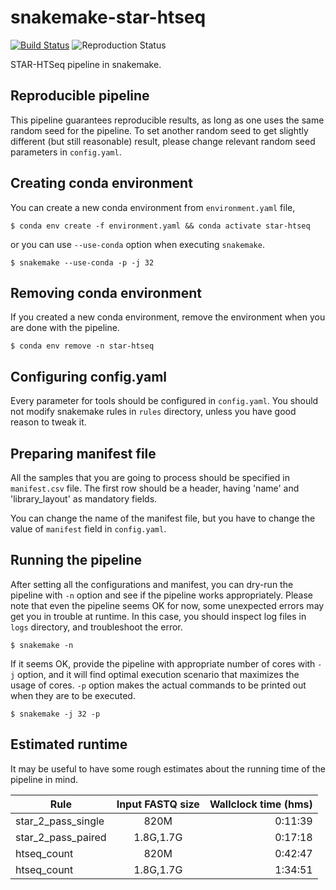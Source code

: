 # snakemake-star-htseq

[![Build Status](https://travis-ci.org/dohlee/snakemake-star-htseq.svg?branch=master)](https://travis-ci.org/dohlee/snakemake-star-htseq)
![Reproduction Status](https://img.shields.io/endpoint.svg?url=https://gist.githubusercontent.com/dohlee/e330335836156e38a542d653ce6c9e0e/raw/star-htseq.json)

STAR-HTSeq pipeline in snakemake.

## Reproducible pipeline
This pipeline guarantees reproducible results, as long as one uses the same random seed for the pipeline.
To set another random seed to get slightly different (but still reasonable) result, please change relevant random seed parameters in `config.yaml`.

## Creating conda environment
You can create a new conda environment from `environment.yaml` file, 
```shell
$ conda env create -f environment.yaml && conda activate star-htseq
```

or you can use `--use-conda` option when executing `snakemake`.
```shell
$ snakemake --use-conda -p -j 32
```

## Removing conda environment
If you created a new conda environment, remove the environment when you are done with the pipeline.
```shell
$ conda env remove -n star-htseq
```

## Configuring config.yaml
Every parameter for tools should be configured in `config.yaml`. You should not modify snakemake rules in `rules` directory, unless you have good reason to tweak it.

## Preparing manifest file
All the samples that you are going to process should be specified in `manifest.csv` file. The first row should be a header, having 'name' and 'library\_layout' as mandatory fields.

You can change the name of the manifest file, but you have to change the value of `manifest` field in `config.yaml`.

## Running the pipeline
After setting all the configurations and manifest, you can dry-run the pipeline with `-n` option and see if the pipeline works appropriately.
Please note that even the pipeline seems OK for now, some unexpected errors may get you in trouble at runtime.
In this case, you should inspect log files in `logs` directory, and troubleshoot the error.
```shell
$ snakemake -n
```
If it seems OK, provide the pipeline with appropriate number of cores with `-j` option, and it will find optimal execution scenario that maximizes the usage of cores. 
`-p` option makes the actual commands to be printed out when they are to be executed.
```shell
$ snakemake -j 32 -p 
```

## Estimated runtime
It may be useful to have some rough estimates about the running time of the pipeline in mind.

| Rule | Input FASTQ size | Wallclock time (hms) |
| --- |:---:| ---:|
| star\_2\_pass\_single | 820M | 0:11:39 |
| star\_2\_pass\_paired | 1.8G,1.7G | 0:17:18 |
| htseq\_count | 820M | 0:42:47 |
| htseq\_count | 1.8G,1.7G | 1:34:51 |

